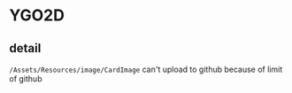 # YGO2D

## detail
```/Assets/Resources/image/CardImage``` can't upload to github because of limit of github
